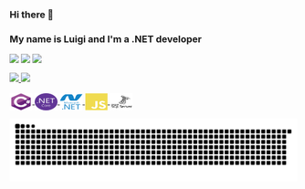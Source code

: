 ### Hi there 👋
### My name is Luigi and I'm a .NET developer

<a href="https://www.linkedin.com/in/luigihenrick" target="_blank"><img src="https://img.shields.io/badge/-LinkedIn-%230077B5?style=for-the-badge&logo=linkedin&logoColor=white" target="_blank"></a> 
<a href = "mailto:luigihenrick@gmail.com"><img src="https://img.shields.io/badge/Gmail-D14836?style=for-the-badge&logo=gmail&logoColor=white" target="_blank"></a>
<a href = "https://luigihenrick.github.io/"><img src="https://img.shields.io/badge/website-000000?style=for-the-badge&logo=About.me&logoColor=white" target="_blank"></a>

<div>
  <a href="https://github.com/luigihenrick">
  <img height="170em" src="https://github-readme-stats.vercel.app/api?username=luigihenrick&show_icons=true&theme=nord&include_all_commits=true&count_private=true"/>
  <img height="170em" src="https://github-readme-stats.vercel.app/api/top-langs/?username=luigihenrick&layout=compact&langs_count=7&theme=nord"/>
</div>

<div style="display: inline_block"><br>
  <img align="center" alt="csharp" height="30" width="40" src="https://raw.githubusercontent.com/devicons/devicon/master/icons/csharp/csharp-original.svg">
  <img align="center" alt="dotnetcore" height="30" width="40" src="https://raw.githubusercontent.com/devicons/devicon/master/icons/dotnetcore/dotnetcore-original.svg">
  <img align="center" alt="dotnet" height="30" width="40" src="https://raw.githubusercontent.com/devicons/devicon/master/icons/dot-net/dot-net-plain-wordmark.svg">
  <img align="center" alt="javascript" height="30" width="40" src="https://raw.githubusercontent.com/devicons/devicon/master/icons/javascript/javascript-plain.svg">
  <img align="center" alt="mssqlserver" height="30" width="40" src="https://raw.githubusercontent.com/devicons/devicon/master/icons/microsoftsqlserver/microsoftsqlserver-plain-wordmark.svg">
</div>

<div> 
  
 
  ![Snake animation](https://github.com/luigihenrick/luigihenrick/blob/output/github-contribution-grid-snake.svg)
</div>  
